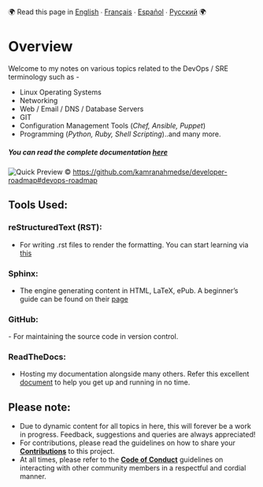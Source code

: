 :earth_africa: Read this page in [English](README.md) ∙ [Français](global/FR/README_FR.md) ∙ [Español](global/ES/README_ES.md) ∙ [Русский](global/RU/README_RU.md) :earth_africa:
<h1> Overview </h1>
Welcome to my notes on various topics related to the DevOps / SRE terminology such as - 

- Linux Operating Systems
- Networking
- Web / Email / DNS / Database Servers
- GIT
- Configuration Management Tools (_Chef, Ansible, Puppet_)
- Programming (_Python, Ruby, Shell Scripting_)..and many more.



##### You can read the complete documentation **[here](https://rebrand.ly/VH-notes-RTD)**



![Quick Preview](https://raw.githubusercontent.com/kamranahmedse/developer-roadmap/master/images/devops.png)
&copy; https://github.com/kamranahmedse/developer-roadmap#devops-roadmap

<h2> Tools Used: </h2>
<h3> reStructuredText (RST): </h3>

- For writing .rst files to render the formatting. You can start learning via [this](https://thomas-cokelaer.info/tutorials/sphinx/rest_syntax.html)

<h3> Sphinx: </h3>

- The engine generating content in HTML, LaTeX, ePub. A beginner’s guide can be found on their [page](http://www.sphinx-doc.org/en/master/index.html)

<h3> GitHub: </h3> 
- For maintaining the source code in version control.

<h3> ReadTheDocs: </h3>

- Hosting my documentation alongside many others. Refer this excellent [document](http://docs.readthedocs.io/en/latest/getting_started.html) to help you get up and running in no time.


<h2> Please note: </h2>

- Due to dynamic content for all topics in here, this will forever be a work in progress. Feedback, suggestions and queries are always appreciated!
- For contributions, please read the guidelines on how to share your **[Contributions](contributing.md)** to this project.
- At all times, please refer to the **[Code of Conduct](CODE_OF_CONDUCT.md)** guidelines on interacting with other community members in a respectful and cordial manner.
